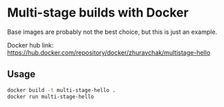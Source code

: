 # Multi-stage builds with Docker

Base images are probably not the best choice, but this is just an example.

Docker hub link: https://hub.docker.com/repository/docker/zhuravchak/multistage-hello

## Usage

```bash
docker build -t multi-stage-hello .
docker run multi-stage-hello
```
